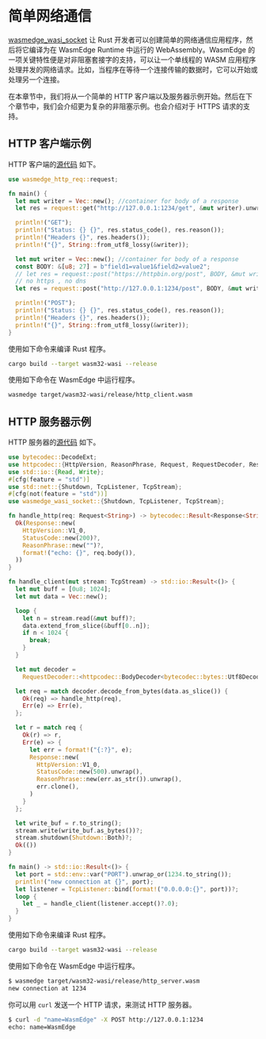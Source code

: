 # 简单网络通信

[wasmedge_wasi_socket](https://github.com/second-state/wasmedge_wasi_socket) 让 Rust 开发者可以创建简单的网络通信应用程序，然后将它编译为在 WasmEdge Runtime 中运行的 WebAssembly。WasmEdge 的一项关键特性便是对非阻塞套接字的支持，可以让一个单线程的 WASM 应用程序处理并发的网络请求。比如，当程序在等待一个连接传输的数据时，它可以开始或处理另一个连接。

在本章节中，我们将从一个简单的 HTTP 客户端以及服务器示例开始。然后在下个章节中，我们会介绍更为复杂的非阻塞示例。也会介绍对于 HTTPS 请求的支持。

## HTTP 客户端示例

HTTP 客户端的[源代码](https://github.com/second-state/wasmedge_wasi_socket/tree/main/examples/http_client) 如下。

```rust
use wasmedge_http_req::request;

fn main() {
  let mut writer = Vec::new(); //container for body of a response
  let res = request::get("http://127.0.0.1:1234/get", &mut writer).unwrap();

  println!("GET");
  println!("Status: {} {}", res.status_code(), res.reason());
  println!("Headers {}", res.headers());
  println!("{}", String::from_utf8_lossy(&writer));

  let mut writer = Vec::new(); //container for body of a response
  const BODY: &[u8; 27] = b"field1=value1&field2=value2";
  // let res = request::post("https://httpbin.org/post", BODY, &mut writer).unwrap();
  // no https , no dns
  let res = request::post("http://127.0.0.1:1234/post", BODY, &mut writer).unwrap();

  println!("POST");
  println!("Status: {} {}", res.status_code(), res.reason());
  println!("Headers {}", res.headers());
  println!("{}", String::from_utf8_lossy(&writer));
}
```

使用如下命令来编译 Rust 程序。

```bash
cargo build --target wasm32-wasi --release
```

使用如下命令在 WasmEdge 中运行程序。

```bash
wasmedge target/wasm32-wasi/release/http_client.wasm
```

## HTTP 服务器示例

HTTP 服务器的[源代码](https://github.com/second-state/wasmedge_wasi_socket/tree/main/examples/http_server) 如下。

```rust
use bytecodec::DecodeExt;
use httpcodec::{HttpVersion, ReasonPhrase, Request, RequestDecoder, Response, StatusCode};
use std::io::{Read, Write};
#[cfg(feature = "std")]
use std::net::{Shutdown, TcpListener, TcpStream};
#[cfg(not(feature = "std"))]
use wasmedge_wasi_socket::{Shutdown, TcpListener, TcpStream};

fn handle_http(req: Request<String>) -> bytecodec::Result<Response<String>> {
  Ok(Response::new(
    HttpVersion::V1_0,
    StatusCode::new(200)?,
    ReasonPhrase::new("")?,
    format!("echo: {}", req.body()),
  ))
}

fn handle_client(mut stream: TcpStream) -> std::io::Result<()> {
  let mut buff = [0u8; 1024];
  let mut data = Vec::new();

  loop {
    let n = stream.read(&mut buff)?;
    data.extend_from_slice(&buff[0..n]);
    if n < 1024 {
      break;
    }
  }

  let mut decoder =
    RequestDecoder::<httpcodec::BodyDecoder<bytecodec::bytes::Utf8Decoder>>::default();

  let req = match decoder.decode_from_bytes(data.as_slice()) {
    Ok(req) => handle_http(req),
    Err(e) => Err(e),
  };

  let r = match req {
    Ok(r) => r,
    Err(e) => {
      let err = format!("{:?}", e);
      Response::new(
        HttpVersion::V1_0,
        StatusCode::new(500).unwrap(),
        ReasonPhrase::new(err.as_str()).unwrap(),
        err.clone(),
      )
    }
  };

  let write_buf = r.to_string();
  stream.write(write_buf.as_bytes())?;
  stream.shutdown(Shutdown::Both)?;
  Ok(())
}

fn main() -> std::io::Result<()> {
  let port = std::env::var("PORT").unwrap_or(1234.to_string());
  println!("new connection at {}", port);
  let listener = TcpListener::bind(format!("0.0.0.0:{}", port))?;
  loop {
    let _ = handle_client(listener.accept()?.0);
  }
}
```

使用如下命令来编译 Rust 程序。

```bash
cargo build --target wasm32-wasi --release
```

使用如下命令在 WasmEdge 中运行程序。

```bash
$ wasmedge target/wasm32-wasi/release/http_server.wasm
new connection at 1234
```

你可以用 `curl` 发送一个 HTTP 请求，来测试 HTTP 服务器。

```bash
$ curl -d "name=WasmEdge" -X POST http://127.0.0.1:1234
echo: name=WasmEdge
```
